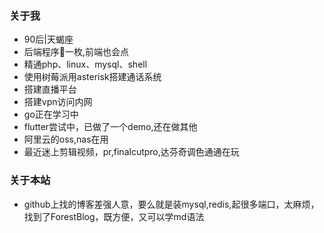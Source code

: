 ### 关于我  
- 90后|天蝎座  
- 后端程序🐶一枚,前端也会点
- 精通php、linux、mysql、shell
- 使用树莓派用asterisk搭建通话系统
- 搭建直播平台
- 搭建vpn访问内网
- go正在学习中 
- flutter尝试中，已做了一个demo,还在做其他
- 阿里云的oss,nas在用
- 最近迷上剪辑视频，pr,finalcutpro,达芬奇调色通通在玩

### 关于本站
- github上找的博客差强人意，要么就是装mysql,redis,起很多端口，太麻烦，找到了ForestBlog，既方便，又可以学md语法

